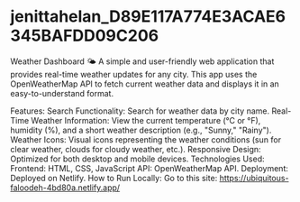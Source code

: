 # jenittahelan_D89E117A774E3ACAE6345BAFDD09C206
Weather Dashboard 🌤️
A simple and user-friendly web application that provides real-time weather updates for any city. This app uses the OpenWeatherMap API to fetch current weather data and displays it in an easy-to-understand format.

Features:
Search Functionality: Search for weather data by city name.
Real-Time Weather Information: View the current temperature (°C or °F), humidity (%), and a short weather description (e.g., "Sunny," "Rainy").
Weather Icons: Visual icons representing the weather conditions (sun for clear weather, clouds for cloudy weather, etc.).
Responsive Design: Optimized for both desktop and mobile devices.
Technologies Used:
Frontend: HTML, CSS, JavaScript
API: OpenWeatherMap API.
Deployment: Deployed on Netlify.
How to Run Locally:
Go to this site: https://ubiquitous-faloodeh-4bd80a.netlify.app/
